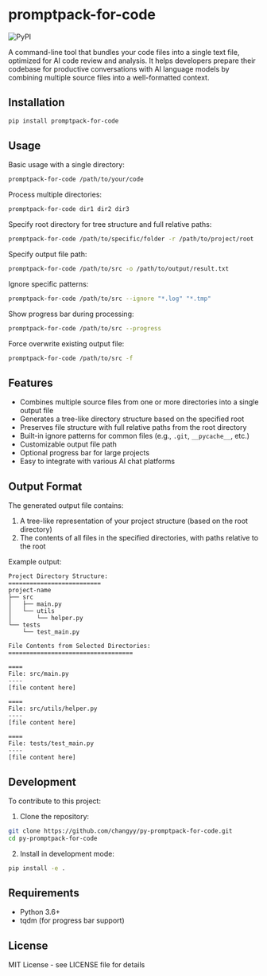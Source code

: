 # promptpack-for-code

![PyPI](https://img.shields.io/pypi/v/promptpack-for-code.svg)

A command-line tool that bundles your code files into a single text file, optimized for AI code review and analysis. It helps developers prepare their codebase for productive conversations with AI language models by combining multiple source files into a well-formatted context.

## Installation

```bash
pip install promptpack-for-code
```

## Usage

Basic usage with a single directory:
```bash
promptpack-for-code /path/to/your/code
```

Process multiple directories:
```bash
promptpack-for-code dir1 dir2 dir3
```

Specify root directory for tree structure and full relative paths:
```bash
promptpack-for-code /path/to/specific/folder -r /path/to/project/root
```

Specify output file path:
```bash
promptpack-for-code /path/to/src -o /path/to/output/result.txt
```

Ignore specific patterns:
```bash
promptpack-for-code /path/to/src --ignore "*.log" "*.tmp"
```

Show progress bar during processing:
```bash
promptpack-for-code /path/to/src --progress
```

Force overwrite existing output file:
```bash
promptpack-for-code /path/to/src -f
```

## Features

- Combines multiple source files from one or more directories into a single output file
- Generates a tree-like directory structure based on the specified root
- Preserves file structure with full relative paths from the root directory
- Built-in ignore patterns for common files (e.g., `.git`, `__pycache__`, etc.)
- Customizable output file path
- Optional progress bar for large projects
- Easy to integrate with various AI chat platforms

## Output Format

The generated output file contains:
1. A tree-like representation of your project structure (based on the root directory)
2. The contents of all files in the specified directories, with paths relative to the root

Example output:
```
Project Directory Structure:
==========================
project-name
├── src
│   ├── main.py
│   └── utils
│       └── helper.py
└── tests
    └── test_main.py

File Contents from Selected Directories:
===================================

====
File: src/main.py
----
[file content here]

====
File: src/utils/helper.py
----
[file content here]

====
File: tests/test_main.py
----
[file content here]
```

## Development

To contribute to this project:

1. Clone the repository:
```bash
git clone https://github.com/changyy/py-promptpack-for-code.git
cd py-promptpack-for-code
```

2. Install in development mode:
```bash
pip install -e .
```

## Requirements

- Python 3.6+
- tqdm (for progress bar support)

## License

MIT License - see LICENSE file for details
